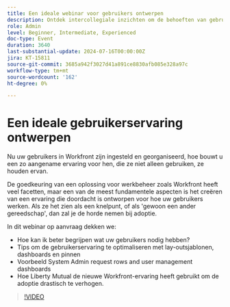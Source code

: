 ```yaml
---
title: Een ideale webinar voor gebruikers ontwerpen
description: Ontdek intercollegiale inzichten om de behoeften van gebruikers te begrijpen, ervaringen met sjablonen en dashboards te optimaliseren, aanvragen te beheren en te leren van het succes van Workfront van Liberty Mutual.
role: Admin
level: Beginner, Intermediate, Experienced
doc-type: Event
duration: 3640
last-substantial-update: 2024-07-16T00:00:00Z
jira: KT-15811
source-git-commit: 3685a942f3027d41a891ce8830afb085e328a97c
workflow-type: tm+mt
source-wordcount: '162'
ht-degree: 0%

---
```



# Een ideale gebruikerservaring ontwerpen

Nu uw gebruikers in Workfront zijn ingesteld en georganiseerd, hoe bouwt u een zo aangename ervaring voor hen, die ze niet alleen gebruiken, ze houden ervan.

De goedkeuring van een oplossing voor werkbeheer zoals Workfront heeft veel facetten, maar een van de meest fundamentele aspecten is het creëren van een ervaring die doordacht is ontworpen voor hoe uw gebruikers werken. Als ze het zien als een knelpunt, of als &#39;gewoon een ander gereedschap&#39;, dan zal je de horde nemen bij adoptie.

In dit webinar op aanvraag dekken we:

* Hoe kan ik beter begrijpen wat uw gebruikers nodig hebben?
* Tips om de gebruikerservaring te optimaliseren met lay-outsjablonen, dashboards en pinnen
* Voorbeeld System Admin request rows and user management dashboards
* Hoe Liberty Mutual de nieuwe Workfront-ervaring heeft gebruikt om de adoptie drastisch te verhogen.

>[!VIDEO](https://video.tv.adobe.com/v/3431005/?learn=on)
